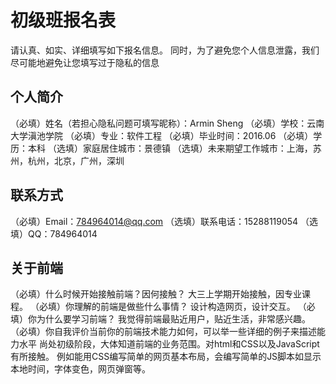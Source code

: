 # 初级班报名表

请认真、如实、详细填写如下报名信息。
同时，为了避免您个人信息泄露，我们尽可能地避免让您填写过于隐私的信息

## 个人简介

（必填）姓名（若担心隐私问题可填写昵称）：Armin Sheng
（必填）学校：云南大学滇池学院
（必填）专业：软件工程
（必填）毕业时间：2016.06
（必填）学历：本科
（选填）家庭居住城市：景德镇
（选填）未来期望工作城市：上海，苏州，杭州，北京，广州，深圳

## 联系方式

（必填）Email：784964014@qq.com
（选填）联系电话：15288119054
（选填）QQ：784964014

## 关于前端

（必填）什么时候开始接触前端？因何接触？
大三上学期开始接触，因专业课程。
（必填）你理解的前端是做些什么事情？
设计构造网页，设计交互。
（必填）你为什么要学习前端？
我觉得前端最贴近用户，贴近生活，非常感兴趣。
（必填）你自我评价当前你的前端技术能力如何，可以举一些详细的例子来描述能力水平
尚处初级阶段，大体知道前端的业务范围。对html和CSS以及JavaScript有所接触。
例如能用CSS编写简单的网页基本布局，会编写简单的JS脚本如显示本地时间，字体变色，网页弹窗等。
